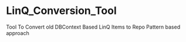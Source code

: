 # LinQ_Conversion_Tool
Tool To Convert old DBContext Based LinQ Items to Repo Pattern based approach

